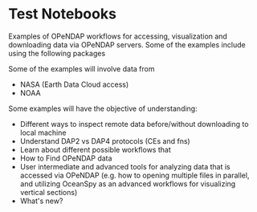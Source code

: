 # Test Notebooks


Examples of OPeNDAP workflows for accessing, visualization and downloading data via OPeNDAP servers.
Some of the examples include using the following packages

Some of the examples will involve data from

- NASA (Earth Data Cloud access)
- NOAA

Some examples will have the objective of understanding:

- Different ways to inspect remote data before/without downloading to local machine
- Understand DAP2 vs DAP4 protocols (CEs and fns)
- Learn about different possible workflows that  
- How to Find OPeNDAP data
- User intermediate and advanced tools for analyzing data that is accessed via OPeNDAP (e.g. how to opening multiple files in parallel, and utilizing OceanSpy as an advanced workflows for visualizing vertical sections)
- What's new?
